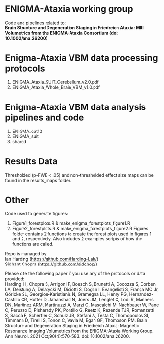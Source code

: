 # ENIGMA-Ataxia working group
Code and pipelines related to: \
**Brain Structure and Degeneration Staging in Friedreich Ataxia: MRI Volumetrics from the ENIGMA-Ataxia Consortium (doi: 10.1002/ana.26200)**


# Enigma-Ataxia VBM data processing protocols
1) ENIGMA_Ataxia_SUIT_Cerebellum_v2.0.pdf
2) ENIGMA_Ataxia_Whole_Brain_VBM_v1.0.pdf

# Enigma-Ataxia VBM data analysis pipelines and code
1) ENIGMA_cat12
2) ENIGMA_suit
3) shared

# Results Data
Thresholded (p-FWE < .05) and non-thresholded effect size maps can be found in the results_maps folder. 

# Other 
Code used to generate figures: 
1) Figure1_forestplots.R & make_enigma_forestplots_figure1.R 
2) Figure2_forestplots.R & make_enigma_forestplots_figure2.R 
Figures folder contains 2 functions to create the forest plots used in figures 1 and 2, respectively. Also includes 2 examples scripts of how the functions are called.



Repo is managed by: \
Ian Harding (https://github.com/Harding-Lab/) \
Sidhant Chopra (https://github.com/sidchop/)


Please cite the following paper if you use any of the protocols or data provided: \
Harding IH, Chopra S, Arrigoni F, Boesch S, Brunetti A, Cocozza S, Corben LA, Deistung A, Delatycki M, Diciotti S, Dogan I, Evangelisti S, França MC Jr, Göricke SL, Georgiou-Karistianis N, Gramegna LL, Henry PG, Hernandez-Castillo CR, Hutter D, Jahanshad N, Joers JM, Lenglet C, Lodi R, Manners DN, Martinez ARM, Martinuzzi A, Marzi C, Mascalchi M, Nachbauer W, Pane C, Peruzzo D, Pisharady PK, Pontillo G, Reetz K, Rezende TJR, Romanzetti S, Saccà F, Scherfler C, Schulz JB, Stefani A, Testa C, Thomopoulos SI, Timmann D, Tirelli S, Tonon C, Vavla M, Egan GF, Thompson PM. Brain Structure and Degeneration Staging in Friedreich Ataxia: Magnetic Resonance Imaging Volumetrics from the ENIGMA-Ataxia Working Group. Ann Neurol. 2021 Oct;90(4):570-583. doi: 10.1002/ana.26200.
